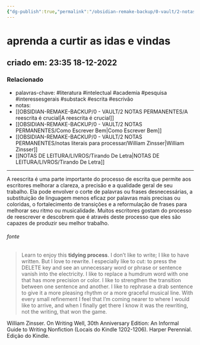 ```yaml
---
{"dg-publish":true,"permalink":"/obsidian-remake-backup/0-vault/2-notas-permanentes/aprenda-a-curtir-as-idas-e-vindas/","tags":["permanente","literatura","intelectual","academia","pesquisa","interessesgerais","substack","escrita","escrivão"],"dgHomeLink":true,"dgShowLocalGraph":true,"dgShowFileTree":true,"dgEnableSearch":true,"noteIcon":""}
---
```


# aprenda a curtir as idas e vindas
## criado em: 23:35 18-12-2022

### Relacionado
- palavras-chave: #literatura #intelectual #academia #pesquisa #interessesgerais #substack #escrita #escrivão 
- notas: 
- [[OBSIDIAN-REMAKE-BACKUP/0 - VAULT/2 NOTAS PERMANENTES/A reescrita é crucial\|A reescrita é crucial]]
- [[OBSIDIAN-REMAKE-BACKUP/0 - VAULT/2 NOTAS PERMANENTES/Como Escrever Bem\|Como Escrever Bem]]
- [[OBSIDIAN-REMAKE-BACKUP/0 - VAULT/2 NOTAS PERMANENTES/notas literais para processar/William Zinsser\|William Zinsser]]
- [[NOTAS DE LEITURA/LIVROS/Tirando De Letra\|NOTAS DE LEITURA/LIVROS/Tirando De Letra]]
---
A reescrita é uma parte importante do processo de escrita que permite aos escritores melhorar a clareza, a precisão e a qualidade geral de seu trabalho. Ela pode envolver o corte de palavras ou frases desnecessárias, a substituição de linguagem menos eficaz por palavras mais precisas ou coloridas, o fortalecimento de transições e a reformulação de frases para melhorar seu ritmo ou musicalidade. Muitos escritores gostam do processo de reescrever e descobrem que é através deste processo que eles são capazes de produzir seu melhor trabalho.

###### fonte
>Learn to enjoy this **tidying process**. I don’t like to write; I like to have written. But I love to rewrite. I especially like to cut: to press the DELETE key and see an unnecessary word or phrase or sentence vanish into the electricity. I like to replace a humdrum word with one that has more precision or color. I like to strengthen the transition between one sentence and another. I like to rephrase a drab sentence to give it a more pleasing rhythm or a more graceful musical line. With every small refinement I feel that I’m coming nearer to where I would like to arrive, and when I finally get there I know it was the rewriting, not the writing, that won the game.

William Zinsser. On Writing Well, 30th Anniversary Edition: An Informal Guide to Writing Nonfiction (Locais do Kindle 1202-1206). Harper Perennial. Edição do Kindle. 